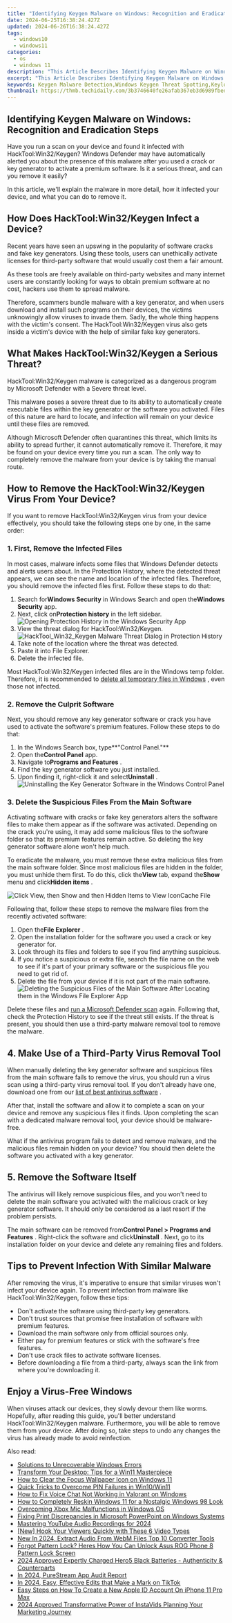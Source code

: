 ```yaml
---
title: "Identifying Keygen Malware on Windows: Recognition and Eradication Steps"
date: 2024-06-25T16:38:24.427Z
updated: 2024-06-26T16:38:24.427Z
tags:
  - windows10
  - windows11
categories:
  - os
  - windows 11
description: "This Article Describes Identifying Keygen Malware on Windows: Recognition and Eradication Steps"
excerpt: "This Article Describes Identifying Keygen Malware on Windows: Recognition and Eradication Steps"
keywords: Keygen Malware Detection,Windows Keygen Threat Spotting,Keylogger Identification,Malware Eradication Guide,Windows Security Tips,Recognize Keygen Software,Defend Against Keygen Hack
thumbnail: https://thmb.techidaily.com/3b3746640fe26afab367eb3d6989fbedd82bfd022cd1e2fe844a87bc2bcb92f8.jpg
---
```


## Identifying Keygen Malware on Windows: Recognition and Eradication Steps

 Have you run a scan on your device and found it infected with HackTool:Win32/Keygen? Windows Defender may have automatically alerted you about the presence of this malware after you used a crack or key generator to activate a premium software. Is it a serious threat, and can you remove it easily?

 In this article, we'll explain the malware in more detail, how it infected your device, and what you can do to remove it.

## How Does HackTool:Win32/Keygen Infect a Device?

 Recent years have seen an upswing in the popularity of software cracks and fake key generators. Using these tools, users can unethically activate licenses for third-party software that would usually cost them a fair amount.

 As these tools are freely available on third-party websites and many internet users are constantly looking for ways to obtain premium software at no cost, hackers use them to spread malware.

 Therefore, scammers bundle malware with a key generator, and when users download and install such programs on their devices, the victims unknowingly allow viruses to invade them. Sadly, the whole thing happens with the victim's consent. The HackTool:Win32/Keygen virus also gets inside a victim's device with the help of similar fake key generators.

## What Makes HackTool:Win32/Keygen a Serious Threat?

 HackTool:Win32/Keygen malware is categorized as a dangerous program by Microsoft Defender with a Severe threat level.

 This malware poses a severe threat due to its ability to automatically create executable files within the key generator or the software you activated. Files of this nature are hard to locate, and infection will remain on your device until these files are removed.

 Although Microsoft Defender often quarantines this threat, which limits its ability to spread further, it cannot automatically remove it. Therefore, it may be found on your device every time you run a scan. The only way to completely remove the malware from your device is by taking the manual route.

## How to Remove the HackTool:Win32/Keygen Virus From Your Device?

 If you want to remove HackTool:Win32/Keygen virus from your device effectively, you should take the following steps one by one, in the same order:

### 1\. First, Remove the Infected Files

 In most cases, malware infects some files that Windows Defender detects and alerts users about. In the Protection History, where the detected threat appears, we can see the name and location of the infected files. Therefore, you should remove the infected files first. Follow these steps to do that:

1. Search for**Windows Security** in Windows Search and open the**Windows Security** app.
2. Next, click on**Protection history** in the left sidebar.  
![Opening Protection History in the Windows Security App](https://static1.makeuseofimages.com/wordpress/wp-content/uploads/2022/11/1-5.jpg)
3. View the threat dialog for HackTool:Win32/Keygen.  
![HackTool_Win32_Keygen Malware Threat Dialog in Protection History](https://static1.makeuseofimages.com/wordpress/wp-content/uploads/2022/11/hacktool_win32_keygen-malware-threat-dialog-in-protection-history.jpg)
4. Take note of the location where the threat was detected.
5. Paste it into File Explorer.
6. Delete the infected file.

 Most HackTool:Win32/Keygen infected files are in the Windows temp folder. Therefore, it is recommended to [delete all temporary files in Windows](https://www.makeuseof.com/windows-11-delete-temporary-files/) , even those not infected.

### 2\. Remove the Culprit Software

 Next, you should remove any key generator software or crack you have used to activate the software's premium features. Follow these steps to do that:

1. In the Windows Search box, type**"Control Panel."**
2. Open the**Control Panel** app.
3. Navigate to**Programs and Features** .
4. Find the key generator software you just installed.
5. Upon finding it, right-click it and select**Uninstall** .  
![Uninstalling the Key Generator Software in the Windows Control Panel](https://static1.makeuseofimages.com/wordpress/wp-content/uploads/2022/11/2-5.jpg)

### 3\. Delete the Suspicious Files From the Main Software

 Activating software with cracks or fake key generators alters the software files to make them appear as if the software was activated. Depending on the crack you're using, it may add some malicious files to the software folder so that its premium features remain active. So deleting the key generator software alone won't help much.

 To eradicate the malware, you must remove these extra malicious files from the main software folder. Since most malicious files are hidden in the folder, you must unhide them first. To do this, click the**View** tab, expand the**Show** menu and click**Hidden items** .

![Click View, then Show and then Hidden Items to View IconCache File](https://static1.makeuseofimages.com/wordpress/wp-content/uploads/2022/09/Click-Show-Hidden-Items-to-View-Files.jpg)

 Following that, follow these steps to remove the malware files from the recently activated software:

1. Open the**File Explorer** .
2. Open the installation folder for the software you used a crack or key generator for.
3. Look through its files and folders to see if you find anything suspicious.
4. If you notice a suspicious or extra file, search the file name on the web to see if it's part of your primary software or the suspicious file you need to get rid of.
5. Delete the file from your device if it is not part of the main software.  
![Deleting the Suspicious Files of the Main Software After Locating them in the Windows File Explorer App](https://static1.makeuseofimages.com/wordpress/wp-content/uploads/2022/11/3-3.jpg)

 Delete these files and [run a Microsoft Defender scan](https://www.makeuseof.com/how-to-remove-malware-using-microsoft-defenders-offline-scan/) again. Following that, check the Protection History to see if the threat still exists. If the threat is present, you should then use a third-party malware removal tool to remove the malware.

## 4\. Make Use of a Third-Party Virus Removal Tool

 When manually deleting the key generator software and suspicious files from the main software fails to remove the virus, you should run a virus scan using a third-party virus removal tool. If you don't already have one, download one from our [list of best antivirus software](https://www.makeuseof.com/windows-11-antivirus-apps/) .

 After that, install the software and allow it to complete a scan on your device and remove any suspicious files it finds. Upon completing the scan with a dedicated malware removal tool, your device should be malware-free.

 What if the antivirus program fails to detect and remove malware, and the malicious files remain hidden on your device? You should then delete the software you activated with a key generator.

## 5\. Remove the Software Itself

 The antivirus will likely remove suspicious files, and you won't need to delete the main software you activated with the malicious crack or key generator software. It should only be considered as a last resort if the problem persists.

 The main software can be removed from**Control Panel > Programs and Features** . Right-click the software and click**Uninstall** . Next, go to its installation folder on your device and delete any remaining files and folders.

## Tips to Prevent Infection With Similar Malware

 After removing the virus, it's imperative to ensure that similar viruses won't infect your device again. To prevent infection from malware like HackTool:Win32/Keygen, follow these tips:

* Don't activate the software using third-party key generators.
* Don't trust sources that promise free installation of software with premium features.
* Download the main software only from official sources only.
* Either pay for premium features or stick with the software's free features.
* Don't use crack files to activate software licenses.
* Before downloading a file from a third-party, always scan the link from where you're downloading it.

## Enjoy a Virus-Free Windows

 When viruses attack our devices, they slowly devour them like worms. Hopefully, after reading this guide, you'll better understand HackTool:Win32/Keygen malware. Furthermore, you will be able to remove them from your device. After doing so, take steps to undo any changes the virus has already made to avoid reinfection.

<ins class="adsbygoogle"
     style="display:block"
     data-ad-format="autorelaxed"
     data-ad-client="ca-pub-7571918770474297"
     data-ad-slot="1223367746"></ins>



<ins class="adsbygoogle"
     style="display:block"
     data-ad-client="ca-pub-7571918770474297"
     data-ad-slot="8358498916"
     data-ad-format="auto"
     data-full-width-responsive="true"></ins>

<span class="atpl-alsoreadstyle">Also read:</span>
<div><ul>
<li><a href="https://win11-tips.techidaily.com/solutions-to-unrecoverable-windows-errors/"><u>Solutions to Unrecoverable Windows Errors</u></a></li>
<li><a href="https://win11-tips.techidaily.com/transform-your-desktop-tips-for-a-win11-masterpiece/"><u>Transform Your Desktop: Tips for a Win11 Masterpiece</u></a></li>
<li><a href="https://win11-tips.techidaily.com/how-to-clear-the-focus-wallpaper-icon-on-windows-11/"><u>How to Clear the Focus Wallpaper Icon on Windows 11</u></a></li>
<li><a href="https://win11-tips.techidaily.com/quick-tricks-to-overcome-pin-failures-in-win10win11/"><u>Quick Tricks to Overcome PIN Failures in Win10/Win11</u></a></li>
<li><a href="https://win11-tips.techidaily.com/how-to-fix-voice-chat-not-working-in-valorant-on-windows/"><u>How to Fix Voice Chat Not Working in Valorant on Windows</u></a></li>
<li><a href="https://win11-tips.techidaily.com/how-to-completely-reskin-windows-11-for-a-nostalgic-windows-98-look/"><u>How to Completely Reskin Windows 11 for a Nostalgic Windows 98 Look</u></a></li>
<li><a href="https://win11-tips.techidaily.com/overcoming-xbox-mic-malfunctions-in-windows-os/"><u>Overcoming Xbox Mic Malfunctions in Windows OS</u></a></li>
<li><a href="https://win11-tips.techidaily.com/fixing-print-discrepancies-in-microsoft-powerpoint-on-windows-systems/"><u>Fixing Print Discrepancies in Microsoft PowerPoint on Windows Systems</u></a></li>
<li><a href="https://youtube-help.techidaily.com/mastering-youtube-audio-recordings-for-2024/"><u>Mastering YouTube Audio Recordings for 2024</u></a></li>
<li><a href="https://some-techniques.techidaily.com/new-hook-your-viewers-quickly-with-these-6-video-types/"><u>[New] Hook Your Viewers Quickly with These 6 Video Types</u></a></li>
<li><a href="https://ai-video-apps.techidaily.com/new-in-2024-extract-audio-from-webm-files-top-10-converter-tools/"><u>New In 2024, Extract Audio From WebM Files Top 10 Converter Tools</u></a></li>
<li><a href="https://android-unlock.techidaily.com/forgot-pattern-lock-heres-how-you-can-unlock-asus-rog-phone-8-pattern-lock-screen-by-drfone-android/"><u>Forgot Pattern Lock? Heres How You Can Unlock Asus ROG Phone 8 Pattern Lock Screen</u></a></li>
<li><a href="https://some-techniques.techidaily.com/2024-approved-expertly-charged-hero5-black-batteries-authenticity-and-counterparts/"><u>2024 Approved  Expertly Charged Hero5 Black Batteries - Authenticity & Counterparts</u></a></li>
<li><a href="https://extra-skills.techidaily.com/in-2024-purestream-app-audit-report/"><u>In 2024, PureStream App Audit Report</u></a></li>
<li><a href="https://tiktok-videos.techidaily.com/in-2024-easy-effective-edits-that-make-a-mark-on-tiktok/"><u>In 2024, Easy, Effective Edits that Make a Mark on TikTok</u></a></li>
<li><a href="https://ios-unlock.techidaily.com/easy-steps-on-how-to-create-a-new-apple-id-account-on-iphone-11-pro-max-by-drfone-ios/"><u>Easy Steps on How To Create a New Apple ID Account On iPhone 11 Pro Max</u></a></li>
<li><a href="https://instagram-clips.techidaily.com/2024-approved-transformative-power-of-instavids-planning-your-marketing-journey/"><u>2024 Approved  Transformative Power of InstaVids  Planning Your Marketing Journey</u></a></li>
</ul></div>
